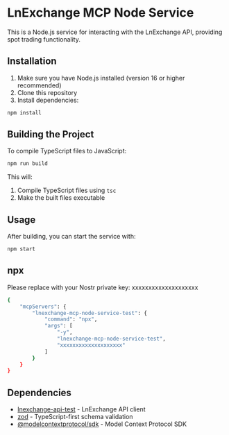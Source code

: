 # LnExchange MCP Node Service

This is a Node.js service for interacting with the LnExchange API, providing spot trading functionality.

## Installation

1. Make sure you have Node.js installed (version 16 or higher recommended)
2. Clone this repository
3. Install dependencies:

```bash
npm install
```

## Building the Project

To compile TypeScript files to JavaScript:

```bash
npm run build
```

This will:
1. Compile TypeScript files using `tsc`
2. Make the built files executable

## Usage

After building, you can start the service with:

```bash
npm start
```



## npx
Please replace with your Nostr private key:
xxxxxxxxxxxxxxxxxxxx 

```bash
{
    "mcpServers": {
        "lnexchange-mcp-node-service-test": {
            "command": "npx",
            "args": [
                "-y",
                "lnexchange-mcp-node-service-test",
                "xxxxxxxxxxxxxxxxxxxx"
            ]
        }
    }
}
```

## Dependencies

- [lnexchange-api-test](https://www.npmjs.com/package/lnexchange-api-test) - LnExchange API client
- [zod](https://www.npmjs.com/package/zod) - TypeScript-first schema validation
- [@modelcontextprotocol/sdk](https://www.npmjs.com/package/@modelcontextprotocol/sdk) - Model Context Protocol SDK
